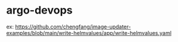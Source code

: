 # argo-devops

ex:
https://github.com/chengfang/image-updater-examples/blob/main/write-helmvalues/app/write-helmvalues.yaml


